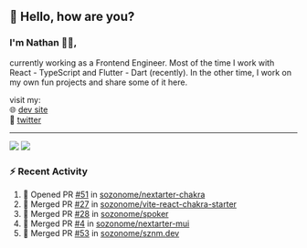 ## 👋 Hello, how are you? 

### I'm Nathan 👨‍💻,

currently working as a Frontend Engineer. Most of the time I work with React - TypeScript and Flutter - Dart (recently). 
In the other time, I work on my own fun projects and share some of it here.

visit my:<br/>
🌐 [dev site](https://sznm.dev)<br/>
🦜 [twitter](https://twitter.com/sozonome)

---

![](https://komarev.com/ghpvc/?username=sozonome&color=grey)
![](https://hit.yhype.me/github/profile?user_id=17046154)

### :zap: Recent Activity

<!--START_SECTION:activity-->
1. 💪 Opened PR [#51](https://github.com/sozonome/nextarter-chakra/pull/51) in [sozonome/nextarter-chakra](https://github.com/sozonome/nextarter-chakra)
2. 🎉 Merged PR [#27](https://github.com/sozonome/vite-react-chakra-starter/pull/27) in [sozonome/vite-react-chakra-starter](https://github.com/sozonome/vite-react-chakra-starter)
3. 🎉 Merged PR [#28](https://github.com/sozonome/spoker/pull/28) in [sozonome/spoker](https://github.com/sozonome/spoker)
4. 🎉 Merged PR [#4](https://github.com/sozonome/nextarter-mui/pull/4) in [sozonome/nextarter-mui](https://github.com/sozonome/nextarter-mui)
5. 🎉 Merged PR [#53](https://github.com/sozonome/sznm.dev/pull/53) in [sozonome/sznm.dev](https://github.com/sozonome/sznm.dev)
<!--END_SECTION:activity-->
